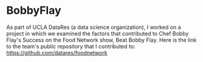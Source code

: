 # BobbyFlay
As part of UCLA DataRes (a data science organization), I worked on a project in which we examined the factors that contributed to Chef Bobby Flay's Success on the Food Network show, Beat Bobby Flay. Here is the link to the team's public repository that I contributed to: https://github.com/datares/foodnetwork
